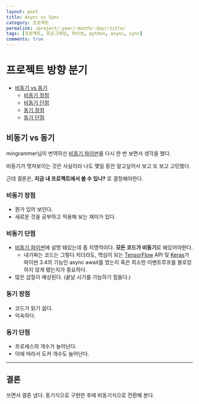 ```yaml
---
layout: post
title: Async vs Sync
category: 프로젝트
permalink: /project/:year/:month/:day/:title/
tags: [프로젝트, 프로그래밍, 파이썬, python, async, sync]
comments: true
---
```

# 프로젝트 방향 분기

<!-- toc orderedList:0 depthFrom:1 depthTo:6 -->

* [비동기 vs 동기](#비동기-vs-동기)
  * [비동기 장점](#비동기-장점)
  * [비동기 단점](#비동기-단점)
  * [동기 장점](#동기-장점)
  * [동기 단점](#동기-단점)

<!-- tocstop -->

## 비동기 vs 동기

mingrammer님이 번역하신 [비동기 파이썬](https://mingrammer.com/translation-asynchronous-python/)를 다시 한 번 보면서 생각을 했다. 

비동기가 멋져보이는 것은 사실이라 나도 몇일 동안 알고싶어서 보고 또 보고 고민했다.

근데 결론은, **지금 내 프로젝트에서 쓸 수 있나?** 로 결정해야한다.
 
### 비동기 장점
- 뭔가 있어 보인다.
- 새로운 것을 공부하고 적용해 보는 재미가 있다.

### 비동기 단점
- [비동기 파이썬](https://mingrammer.com/translation-asynchronous-python/)에 설명 돼있는데 좀 치명적이다. **모든 코드가 비동기**로 돼있어야한다.
    - 내가짜는 코드는 그렇다 치더라도, 핵심이 되는 [TensorFlow](https://www.tensorflow.org/) API 및 [Keras](https://keras.io/)가 파이썬 3.4의 기능인 async await를 썼는지 혹은 최소한 이벤트루프를 블로킹하지 않게 됐는지가 중요하다.
- 많은 삽질이 예상된다. (끝날 시기를 가늠하기 힘들다.)

### 동기 장점
- 코드가 읽기 쉽다.
- 익숙하다.

### 동기 단점
- 프로세스의 개수가 늘어난다.
- 이에 따라서 도커 개수도 늘어난다.

---

## 결론
쓰면서 결론 냈다. 동기식으로 구현한 후에 비동기식으로 전환해 본다.